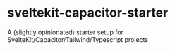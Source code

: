 # sveltekit-capacitor-starter
A (slightly opinionated) starter setup for SvelteKit/Capacitor/Tailwind/Typescript projects
